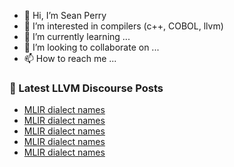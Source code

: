 - 👋 Hi, I’m Sean Perry
- 👀 I’m interested in compilers (c++, COBOL, llvm)
- 🌱 I’m currently learning ...
- 💞️ I’m looking to collaborate on ...
- 📫 How to reach me ...

<!---
s66perry/s66perry is a ✨ special ✨ repository because its `README.md` (this file) appears on your GitHub profile.
You can click the Preview link to take a look at your changes.
--->
### 📕 Latest LLVM Discourse Posts

<!-- DISCOURSE-LLVM:START -->
- [MLIR dialect names](https://discourse.llvm.org/t/mlir-dialect-names/70307#post_7)
- [MLIR dialect names](https://discourse.llvm.org/t/mlir-dialect-names/70307#post_6)
- [MLIR dialect names](https://discourse.llvm.org/t/mlir-dialect-names/70307#post_5)
- [MLIR dialect names](https://discourse.llvm.org/t/mlir-dialect-names/70307#post_4)
- [MLIR dialect names](https://discourse.llvm.org/t/mlir-dialect-names/70307#post_3)
<!-- DISCOURSE-LLVM:END -->
